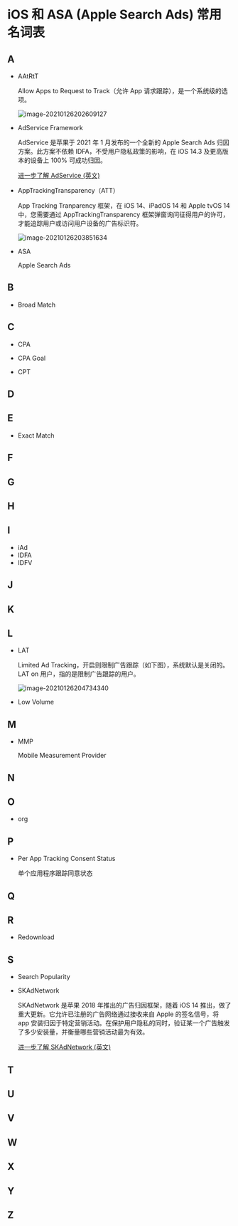 # iOS 和 ASA (Apple Search Ads) 常用名词表



## A

* AAtRtT
  
  Allow Apps to Request to Track（允许 App 请求跟踪），是一个系统级的选项。

  ![image-20210126202609127](assets/image-20210126202609127.png)
  
  
  
* AdService Framework

  AdService 是苹果于 2021 年 1 月发布的一个全新的 Apple Search Ads 归因方案。此方案不依赖 IDFA，不受用户隐私政策的影响，在 iOS 14.3 及更高版本的设备上 100% 可成功归因。

  [进一步了解 AdService (英文)](https://developer.apple.com/documentation/adservices)

  

* AppTrackingTransparency（ATT）
  
  App Tracking Tranparency 框架，在 iOS 14、iPadOS 14 和 Apple tvOS 14 中，您需要通过 AppTrackingTransparency 框架弹窗询问征得用户的许可，才能追踪用户或访问用户设备的广告标识符。
  
  ![image-20210126203851634](assets/image-20210126203851634.png)



* ASA

  Apple Search Ads

  

## B

* Broad Match



## C

* CPA

* CPA Goal

* CPT

  

## D

## E

* Exact Match



## F

## G

## H

## I

* iAd
* IDFA
* IDFV



## J

## K

## L

* LAT

  Limited Ad Tracking，开启则限制广告跟踪（如下图），系统默认是关闭的。LAT on 用户，指的是限制广告跟踪的用户。
  
  ![image-20210126204734340](assets/image-20210126204734340.png)
  
  
  
* Low Volume



## M

* MMP

  Mobile Measurement Provider



## N

## O

- org

  

## P

* Per App Tracking Consent Status

  单个应用程序跟踪同意状态



## Q

## R

* Redownload



## S

* Search Popularity

* SKAdNetwork

  SKAdNetwork 是苹果 2018  年推出的广告归因框架，随着 iOS 14 推出，做了重大更新。它允许已注册的广告网络通过接收来自 Apple 的签名信号，将 app 安装归因于特定营销活动。在保护用户隐私的同时，验证某一个广告触发了多少安装量，并衡量哪些营销活动最为有效。

  [进一步了解 SKAdNetwork (英文)](https://developer.apple.com/documentation/storekit/skadnetwork)

## T

## U

## V

## W

## X

## Y

## Z
